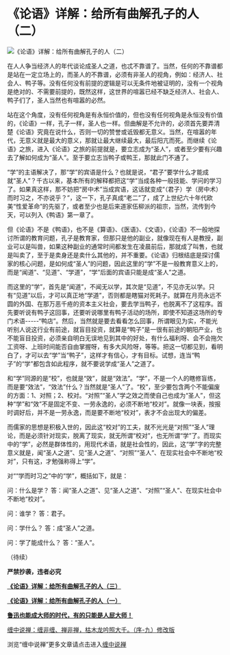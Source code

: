 《论语》详解：给所有曲解孔子的人（二）
====





![《论语》详解：给所有曲解孔子的人（二）](http://simg.sinajs.cn/blog7style/images/common/sg_trans.gif)





在人人争当经济人的年代谈论成圣人之道，也忒不靠谱了。当然，任何的不靠谱都是站在一定立场上的，而圣人的不靠谱，必须有非圣人的视角，例如：经济人、社会人、鸭子等。没有任何没有前提的逻辑是可以无条件地被证明的，没有一个视角是绝对的、不需要前提的，既然这样，这世界的喧嚣已经不缺乏经济人、社会人、鸭子们了，圣人当然也有喧嚣的必然。

站在这个角度，没有任何视角是有永恒价值的，但也没有任何视角是永恒没有价值的，《论语》一样，孔子一样，圣人也一样。但曲解是不允许的，必须首先要弄清楚《论语》究竟在说什么，否则一切的赞誉或诋毁都无意义。当然，在喧嚣的年代，无意义就是最大的意义，那就让最大继续最大，最后阳亢而死。而继续《论语》之旅，进入《论语》之旅的前提就是，要立志成为“圣人”，或者至少要有兴趣去了解如何成为“圣人”。至于要立志当鸭子或鸭王，那就此门不通了。

“学”的主语解决了，那“学”的宾语是什么？也就是说，“君子”要学什么才能成就“圣人”？千古以来，基本所有的解释都把这“学”当成各种一般技能、学问的学习了。如果真这样，那不妨把“房中术”当成宾语，这话就变成“（君子）学（房中术）而时习之，不亦说乎？”，这一下，孔子真成“老二”了，成了上世纪六十年代欧美“性爱革命”的先驱了，或者至少也是后来道家伍柳派的祖宗，当然，流传到今天，可以列入《鸭语》第一章了。

但《论语》不是《鸭语》，也不是《算语》、《医语》、《文语》，《论语》不一般地探讨所谓的教育问题，孔子是教育家，但那只是他的副业，就像现在有人是教授，副业可以是叫兽，如果这种副业的通常时间都发生在凌晨前后，那就成了叫售，也就是叫卖了，至于是卖身还是卖什么其他的，并不重要。《论语》归根结底是探讨儒家的核心问题，是如何成“圣人”的问题，因此这里的“学”不是一般教育意义上的，而是“闻道”、“见道”、“学道”，“学”后面的宾语只能是成“圣人”之道。

而这里的“学”，首先是“闻道”，不闻无以学，其次是“见道”，不见亦无以学。只有“见道”以后，才可以真正地“学道”，否则都是瞎猫对死耗子。就算在月亮永远不圆的外国、在那万恶千疮的资本主义社会，要去学当鸭子，也脱离不了这程序。首先要听说有鸭子这回事，还要听说哪里有鸭子活动的场所，即使不知道这场所的专门术语-----“鸭店”。然后，当然就是要去看看怎么回事，所谓眼见为实，不能光听别人说这行业有前途，就盲目投资，就算是“鸭子”是一很有前途的朝阳产业，也不能盲目投资，必须亲自明白无误地见到其中的好处，有什么福利呀、会不会拖欠工资呀、上班时间能否自由掌握呀，有多大风险呀，等等。把这一切都见到，看明白了，才可以去“学”当“鸭子”，这样才有信心，才有目标。试想，连当“鸭子”的“学”都包含如此程序，就不要说学成“圣人”之道了。

和“学”同源的是“校”，也就是“效”，就是“效法”。“学”，不是一个人的瞎修盲练，而是要“效法”，“效法”什么？当然就是“圣人”了。“校”，至少要包含两个不能偏废的方面：1、对照；2、校对。“对照”“圣人”学之效之而使自己也成为“圣人”，但这种“学”和“效”不是固定不变、一劳永逸的，必须不断地“校对”。就像一块表，按报时调好后，并不是一劳永逸，而是要不断地“校对”，表才不会出现大的偏差。

而儒家的思想是积极入世的，因此这“校对”的工夫，就不光光是“对照”“圣人”理论，而是必须针对现实，脱离了现实，就无所谓“校对”，也无所谓“学”了。而现实中的“学”，必然是群体性的，用现代术语，就是社会性的，因此，这“学”字的完整意义就是，闻“圣人之道”、见“圣人之道”、“对照”“圣人”、在现实社会中不断地“校对”，只有这，才勉强称得上“学”。

对““学而时习之”中的“学”，概括如下，就是：

问：什么是学？
答：闻“圣人之道”、见“圣人之道”、“对照”“圣人”、在现实社会中不断地“校对”。

问：谁学？
答：君子。

问：学什么？
答：成“圣人”之道。

问：学了能成什么？
答：“圣人”。

（待续）

**严禁抄袭，违者必究**

[**《论语》详解：给所有曲解孔子的人（三）**](http://blog.sina.com.cn/u/486e105c010006nm)

[**《论语》详解：给所有曲解孔子的人（一）**](http://blog.sina.com.cn/u/486e105c010006n3)

[**鲁迅也能成大师的时代，有的只能是人屁大师！**](http://blog.sina.com.cn/u/486e105c010006ff)

[缠中说禅：缠非缠、禅非禅，枯木龙吟照大千。（序-九）修改版](http://blog.sina.com.cn/u/486e105c010006cp)

[](http://blog.sina.com.cn/u/486e105c01000685)

浏览“缠中说禅”更多文章请点击进入[缠中说禅](http://blog.sina.com.cn/m/chzhshch)
